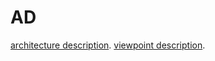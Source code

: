 # AD

[architecture description][a-description].
[viewpoint description][vp-description].

[a-description]: /a-description.md
[vp-description]: /vp-description.md
